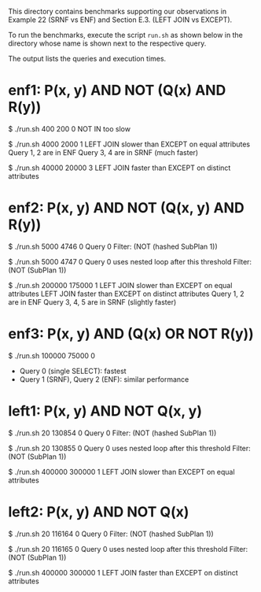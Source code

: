 This directory contains benchmarks supporting our observations
in Example 22 (SRNF vs ENF) and Section E.3. (LEFT JOIN vs EXCEPT).

To run the benchmarks, execute the script `run.sh` as shown below
in the directory whose name is shown next to the respective query.

The output lists the queries and execution times.

enf1: P(x, y) AND NOT (Q(x) AND R(y))
=====================================

$ ./run.sh 400 200 0
NOT IN too slow

$ ./run.sh 4000 2000 1
LEFT JOIN slower than EXCEPT on equal attributes
Query 1, 2 are in ENF
Query 3, 4 are in SRNF (much faster)

$ ./run.sh 40000 20000 3
LEFT JOIN faster than EXCEPT on distinct attributes

enf2: P(x, y) AND NOT (Q(x, y) AND R(y))
========================================

$ ./run.sh 5000 4746 0
Query 0
Filter: (NOT (hashed SubPlan 1))

$ ./run.sh 5000 4747 0
Query 0 uses nested loop after this threshold
Filter: (NOT (SubPlan 1))

$ ./run.sh 200000 175000 1
LEFT JOIN slower than EXCEPT on equal attributes
LEFT JOIN faster than EXCEPT on distinct attributes
Query 1, 2 are in ENF
Query 3, 4, 5 are in SRNF (slightly faster)

enf3: P(x, y) AND (Q(x) OR NOT R(y))
====================================

$ ./run.sh 100000 75000 0
- Query 0 (single SELECT): fastest
- Query 1 (SRNF), Query 2 (ENF): similar performance

left1: P(x, y) AND NOT Q(x, y)
==============================

$ ./run.sh 20 130854 0
Query 0
Filter: (NOT (hashed SubPlan 1))

$ ./run.sh 20 130855 0
Query 0 uses nested loop after this threshold
Filter: (NOT (SubPlan 1))

$ ./run.sh 400000 300000 1
LEFT JOIN slower than EXCEPT on equal attributes

left2: P(x, y) AND NOT Q(x)
==============================

$ ./run.sh 20 116164 0
Query 0
Filter: (NOT (hashed SubPlan 1))

$ ./run.sh 20 116165 0
Query 0 uses nested loop after this threshold
Filter: (NOT (SubPlan 1))

$ ./run.sh 400000 300000 1
LEFT JOIN faster than EXCEPT on distinct attributes
